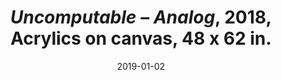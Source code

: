 ---
layout: allpaintingdetail
title:  <i>Uncomputable – Analog</i>, 2018, Acrylics on canvas, 48 x 62 in.
date: 2019-01-02
image: Taeyoon_Choi_Uncomputable_2018_LKJ_1a.png
meta: Photo by Kyungjun Lee
orientation:
alt-text:  Analog - Thick brush strokes in ble and black. white strokes overlay
order:
---